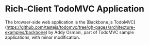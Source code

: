 # Rich-Client TodoMVC Application

The browser-side web application is the [Backbone.js TodoMVC] (https://github.com/tastejs/todomvc/tree/gh-pages/architecture-examples/backbone) by Addy Osmani, part of TodoMVC sample applications, with minor modification.


